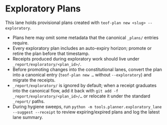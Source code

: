 # Exploratory Plans

This lane holds provisional plans created with `teof-plan new <slug> --exploratory`.

- Plans here may omit some metadata that the canonical `_plans/` entries require.
- Every exploratory plan includes an auto-expiry horizon; promote or retire the plan before that timestamp.
- Receipts produced during exploratory work should live under `_report/exploratory/<plan_id>/`.
- Before promoting changes into the constitutional lanes, convert the plan into a canonical entry (`teof-plan new …` without `--exploratory`) and migrate the receipts.
- `_report/exploratory/` is ignored by default; when a receipt graduates into the canonical flow, add it back with `git add -f _report/exploratory/<plan_id>/…` or relocate it under the standard `_report/` paths.
- During hygiene sweeps, run `python -m tools.planner.exploratory_lane --suggest --receipt` to review expiring/expired plans and log the latest lane summary.
